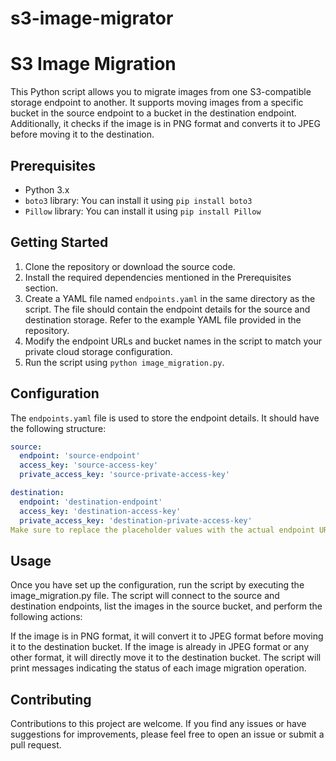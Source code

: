 # s3-image-migrator
# S3 Image Migration

This Python script allows you to migrate images from one S3-compatible storage endpoint to another. It supports moving images from a specific bucket in the source endpoint to a bucket in the destination endpoint. Additionally, it checks if the image is in PNG format and converts it to JPEG before moving it to the destination.

## Prerequisites

- Python 3.x
- `boto3` library: You can install it using `pip install boto3`
- `Pillow` library: You can install it using `pip install Pillow`

## Getting Started

1. Clone the repository or download the source code.
2. Install the required dependencies mentioned in the Prerequisites section.
3. Create a YAML file named `endpoints.yaml` in the same directory as the script. The file should contain the endpoint details for the source and destination storage. Refer to the example YAML file provided in the repository.
4. Modify the endpoint URLs and bucket names in the script to match your private cloud storage configuration.
5. Run the script using `python image_migration.py`.

## Configuration

The `endpoints.yaml` file is used to store the endpoint details. It should have the following structure:

```yaml
source:
  endpoint: 'source-endpoint'
  access_key: 'source-access-key'
  private_access_key: 'source-private-access-key'

destination:
  endpoint: 'destination-endpoint'
  access_key: 'destination-access-key'
  private_access_key: 'destination-private-access-key'
Make sure to replace the placeholder values with the actual endpoint URLs and access keys for your private cloud storage.
```
## Usage

Once you have set up the configuration, run the script by executing the image_migration.py file. The script will connect to the source and destination endpoints, list the images in the source bucket, and perform the following actions:

If the image is in PNG format, it will convert it to JPEG format before moving it to the destination bucket.
If the image is already in JPEG format or any other format, it will directly move it to the destination bucket.
The script will print messages indicating the status of each image migration operation.

## Contributing

Contributions to this project are welcome. If you find any issues or have suggestions for improvements, please feel free to open an issue or submit a pull request.

